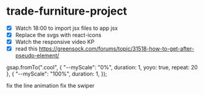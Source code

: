 # trade-furniture-project

- [x] Watch 18:00 to import jsx files to app jsx
- [x] Replace the svgs with react-icons
- [x] Watch the responsive video KP
- [x] read this https://greensock.com/forums/topic/31518-how-to-get-after-pseudo-element/

gsap.fromTo(".cool", {
"--myScale": "0%",
duration: 1,
yoyo: true,
repeat: 20
}, {
"--myScale": "100%",
duration: 1,
});

fix the line animation
fix the swiper
